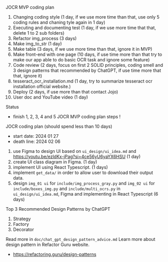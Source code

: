 JOCR MVP coding plan
1.	Changing coding style (1 day, if we use more time than that, use only 5 coding rules and chaning tyle again in 1 day)
2.	Executing and documenting test (1 day, if we use more time that that, delete 1 to 2 sub folders)
3.	Refactor img_process (3 days)
4.	Make img_to_str (1 day)
5.	Make table (3 days, if we use more time than that, ignore it in MVP)
6.	Make front-end with one page (10 days, if use time more than that try to make our app able to do basic OCR task and ignore some feature)
7.	Code review (2 days, focus on first 2 SOLID principles, coding smell and 3 design patterns that recommended by ChatGPT, if use time more that that, ignore it)
8.	tesseract_ocr_installation.md (1 day, try to summarize tesseract ocr installation official website.)
9.	Deploy (2 days, if use more than that contact Jojo)
10.	User doc and YouTube video (1 day)

Status
*	finish 1, 2, 3, 4 and 5 JOCR MVP coding plan steps !

JOCR coding plan (should spend less than 10 days)
*	start date: 2024 01 27
*	death line: 2024 02 06
1.	use Figma to design UI based on `ui_design/ui_idea.md` and https://youtu.be/ezldKx-jPag?si=4ce56yU6yaYX6HSU (1 day)
2.	create UI class diagram in Figma. (1 day)
3.	implement UI using React Typescript. (1 days)
4.	implement `get_data/` in order to allow user to download their output data.
5.	design `img_01 ui` for `include/img_process_gray.py` and `img_02 ui` for `include/boxes_img.py` and `include/multi_ocrs.py` in `ui_design/ui_idea.md`, Figma and implementing in React Typescript (6 days)

Top 3 Recommended Design Patterns by ChatGPT
1.	Strategy
2.	Factory
3.	Decorator

Read more in `doc/chat_gpt_design_pattern_advice.md`
Learn more about design pattern in Refactor Guru website.
*	https://refactoring.guru/design-patterns
